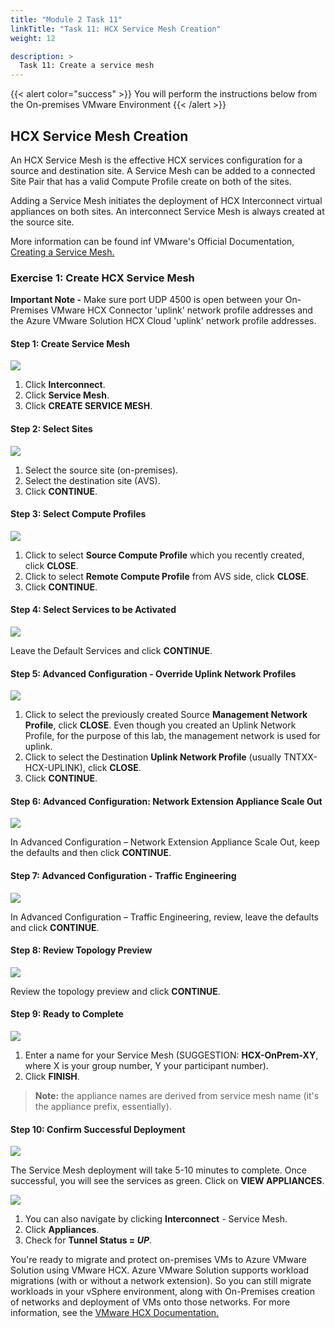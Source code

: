 ```yaml
---
title: "Module 2 Task 11"
linkTitle: "Task 11: HCX Service Mesh Creation"
weight: 12

description: >
  Task 11: Create a service mesh
---
```


{{< alert color="success" >}}
You will perform the instructions below from the On-premises VMware Environment
{{< /alert >}}

## **HCX Service Mesh Creation**

An HCX Service Mesh is the effective HCX services configuration for a source and destination site. A Service Mesh can be added to a connected Site Pair that has a valid Compute Profile create on both of the sites.

Adding a Service Mesh initiates the deployment of HCX Interconnect virtual appliances on both sites. An interconnect Service Mesh is always created at the source site. 

More information can be found inf VMware's Official Documentation, [Creating a Service Mesh.](https://docs.vmware.com/en/VMware-HCX/4.3/hcx-user-guide/GUID-46AED982-8ED2-4CB1-807E-FEFD18FAC0DD.html)

### **Exercise 1: Create HCX Service Mesh**

**Important Note -** Make sure port UDP 4500 is open between your
On-Premises VMware HCX Connector 'uplink' network profile addresses and the
Azure VMware Solution HCX Cloud 'uplink' network profile addresses.

#### Step 1: Create Service Mesh

![](Mod2Task11Pic1.png)

1. Click **Interconnect**.
2. Click **Service Mesh**.
3. Click **CREATE SERVICE MESH**.

#### Step 2: Select Sites

![](Mod2Task11Pic2.png)

1. Select the source site (on-premises).
2. Select the destination site (AVS).
3. Click **CONTINUE**.

#### Step 3: Select Compute Profiles

![](Mod2Task11Pic3.png)

1. Click to select **Source Compute Profile** which you recently created, click **CLOSE**.
2. Click to select **Remote Compute Profile** from AVS side, click **CLOSE**.
3. Click **CONTINUE**.

#### Step 4: Select Services to be Activated

![](Mod2Task11Pic4.png)

Leave the Default Services and click **CONTINUE**.

#### Step 5: Advanced Configuration - Override Uplink Network Profiles

![](Mod2Task11Pic5.png)

1. Click to select the previously created Source **Management Network Profile**, click **CLOSE**. Even though you created an Uplink Network Profile, for the purpose of this lab, the management network is used for uplink.
2. Click to select the Destination **Uplink Network Profile** (usually TNTXX-HCX-UPLINK), click **CLOSE**.
3. Click **CONTINUE**.

#### Step 6: Advanced Configuration: Network Extension Appliance Scale Out

![](Mod2Task11Pic6.png)

In Advanced Configuration – Network Extension Appliance Scale Out, keep the defaults and then click **CONTINUE**.

#### Step 7: Advanced Configuration - Traffic Engineering

![](Mod2Task11Pic7.png)

In Advanced Configuration – Traffic Engineering, review, leave the defaults and click **CONTINUE**.

#### Step 8: Review Topology Preview

![](Mod2Task11Pic8.png)

Review the topology preview and click **CONTINUE**. 

#### Step 9: Ready to Complete

![](Mod2Task11Pic9.png)

1. Enter a name for your Service Mesh (SUGGESTION: **HCX-OnPrem-XY**, where X is your group number, Y your participant number).
2. Click **FINISH**.

> **Note:** the appliance names are derived from service mesh name (it's the appliance prefix, essentially).

#### Step 10: Confirm Successful Deployment

![](Mod2Task11Pic10.png)

The Service Mesh deployment will take 5-10 minutes to complete. Once successful, you will see the services as green. Click on **VIEW APPLIANCES**.

![](Mod2Task11Pic11.png)

1. You can also navigate by clicking **Interconnect** - Service Mesh.
2. Click **Appliances**.
3. Check for **Tunnel Status = *UP***.

You're ready to migrate and protect on-premises VMs to Azure VMware Solution using VMware HCX. Azure VMware Solution supports workload migrations (with or without a network extension). So you can still migrate workloads in your vSphere environment, along with On-Premises creation of networks and deployment of VMs onto those networks. For more information, see the [VMware HCX Documentation.](https://docs.vmware.com/en/VMware-HCX/index.html)

